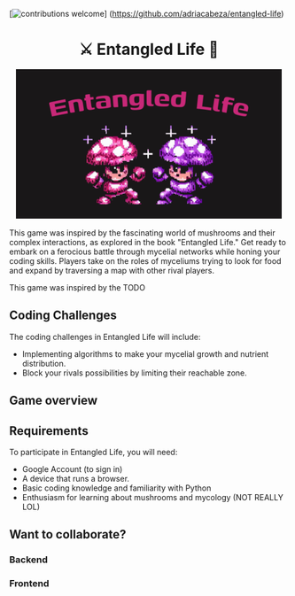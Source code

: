 [![contributions welcome](https://img.shields.io/badge/contributions-welcome-brightgreen.svg?style=flat)]
(https://github.com/adriacabeza/entangled-life)

<div align="center">
<h1>⚔️ Entangled Life 🍄</h1>
<img src="docs/entangled_life.png" width="480"/>
</div>

This game was inspired by the fascinating world of mushrooms and their complex interactions, as explored in the book 
"Entangled Life." Get ready to embark on a ferocious battle through mycelial networks while honing your coding 
skills. Players take on the roles of myceliums trying to look for food and expand by traversing a map with other
rival players. 

This game was inspired by the TODO

## Coding Challenges
The coding challenges in Entangled Life will include: 

- Implementing algorithms to make your mycelial growth and nutrient distribution.
- Block your rivals possibilities by limiting their reachable zone. 

## Game overview 



## Requirements
To participate in Entangled Life, you will need:

- Google Account (to sign in)
- A device that runs a browser.
- Basic coding knowledge and familiarity with Python 
- Enthusiasm for learning about mushrooms and mycology (NOT REALLY LOL)


## Want to collaborate?  
### Backend
### Frontend